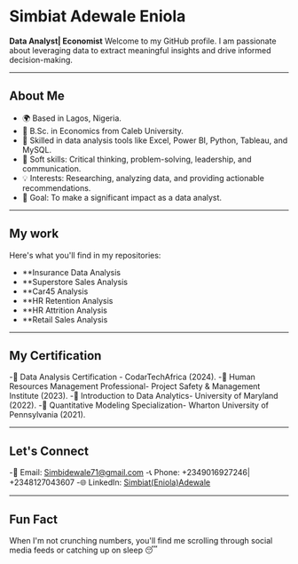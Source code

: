 # Simbiat Adewale Eniola
**Data Analyst| Economist**
Welcome to my GitHub profile. I am passionate about leveraging data to extract meaningful insights and drive informed decision-making.

---
## About Me
- 🌍 Based in Lagos, Nigeria.
- 📘 B.Sc. in Economics from Caleb University.
- 🧠 Skilled in data analysis tools like Excel, Power BI, Python, Tableau, and MySQL.
- 🌟 Soft skills: Critical thinking, problem-solving, leadership, and communication.
- 💡 Interests: Researching, analyzing data, and providing actionable recommendations.
- 🎯 Goal: To make a significant impact as a data analyst.

---
## My work 
Here's what you'll find in my repositories:
- **Insurance Data Analysis
- **Superstore Sales Analysis
- **Car45 Analysis
- **HR Retention Analysis
- **HR Attrition Analysis
- **Retail Sales Analysis

---
## My Certification
-📜 Data Analysis Certification - CodarTechAfrica (2024).
-📜 Human Resources Management Professional- Project Safety & Management Institute (2023).
-📜 Introduction to Data Analytics- University of Maryland (2022).
-📜 Quantitative Modeling Specialization- Wharton University of Pennsylvania (2021).

---
## Let's Connect
-📧 Email: [Simbidewale71@gmail.com](mailto:Simbidewale71@gmail.com)
-📞 Phone: +2349016927246| +2348127043607
-🌐 LinkedIn: [Simbiat(Eniola)Adewale](https://www.linkedin.com/in/simbiat-adewale-82a4a9247/#:~:text=www.linkedin.com/in/simbiat%2Dadewale%2D82a4a9247)

---
## Fun Fact
When I'm not crunching numbers, you'll find me scrolling through social media feeds or catching up on sleep 😴

<!---
simbiat71/simbiat71 is a ✨ special ✨ repository because its `README.md` (this file) appears on your GitHub profile.
You can click the Preview link to take a look at your changes.
--->
